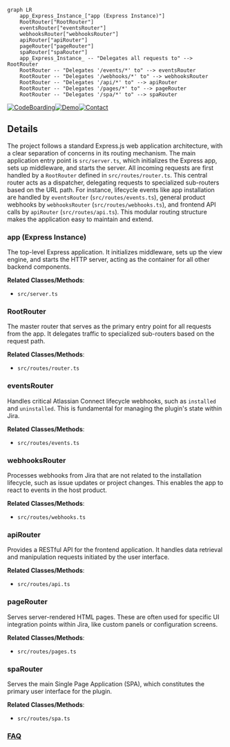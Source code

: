 ```mermaid
graph LR
    app_Express_Instance_["app (Express Instance)"]
    RootRouter["RootRouter"]
    eventsRouter["eventsRouter"]
    webhooksRouter["webhooksRouter"]
    apiRouter["apiRouter"]
    pageRouter["pageRouter"]
    spaRouter["spaRouter"]
    app_Express_Instance_ -- "Delegates all requests to" --> RootRouter
    RootRouter -- "Delegates '/events/*' to" --> eventsRouter
    RootRouter -- "Delegates '/webhooks/*' to" --> webhooksRouter
    RootRouter -- "Delegates '/api/*' to" --> apiRouter
    RootRouter -- "Delegates '/pages/*' to" --> pageRouter
    RootRouter -- "Delegates '/spa/*' to" --> spaRouter
```

[![CodeBoarding](https://img.shields.io/badge/Generated%20by-CodeBoarding-9cf?style=flat-square)](https://github.com/CodeBoarding/GeneratedOnBoardings)[![Demo](https://img.shields.io/badge/Try%20our-Demo-blue?style=flat-square)](https://www.codeboarding.org/demo)[![Contact](https://img.shields.io/badge/Contact%20us%20-%20contact@codeboarding.org-lightgrey?style=flat-square)](mailto:contact@codeboarding.org)

## Details

The project follows a standard Express.js web application architecture, with a clear separation of concerns in its routing mechanism. The main application entry point is `src/server.ts`, which initializes the Express app, sets up middleware, and starts the server. All incoming requests are first handled by a `RootRouter` defined in `src/routes/router.ts`. This central router acts as a dispatcher, delegating requests to specialized sub-routers based on the URL path. For instance, lifecycle events like app installation are handled by `eventsRouter` (`src/routes/events.ts`), general product webhooks by `webhooksRouter` (`src/routes/webhooks.ts`), and frontend API calls by `apiRouter` (`src/routes/api.ts`). This modular routing structure makes the application easy to maintain and extend.

### app (Express Instance)
The top-level Express application. It initializes middleware, sets up the view engine, and starts the HTTP server, acting as the container for all other backend components.


**Related Classes/Methods**:

- `src/server.ts`


### RootRouter
The master router that serves as the primary entry point for all requests from the app. It delegates traffic to specialized sub-routers based on the request path.


**Related Classes/Methods**:

- `src/routes/router.ts`


### eventsRouter
Handles critical Atlassian Connect lifecycle webhooks, such as `installed` and `uninstalled`. This is fundamental for managing the plugin's state within Jira.


**Related Classes/Methods**:

- `src/routes/events.ts`


### webhooksRouter
Processes webhooks from Jira that are not related to the installation lifecycle, such as issue updates or project changes. This enables the app to react to events in the host product.


**Related Classes/Methods**:

- `src/routes/webhooks.ts`


### apiRouter
Provides a RESTful API for the frontend application. It handles data retrieval and manipulation requests initiated by the user interface.


**Related Classes/Methods**:

- `src/routes/api.ts`


### pageRouter
Serves server-rendered HTML pages. These are often used for specific UI integration points within Jira, like custom panels or configuration screens.


**Related Classes/Methods**:

- `src/routes/pages.ts`


### spaRouter
Serves the main Single Page Application (SPA), which constitutes the primary user interface for the plugin.


**Related Classes/Methods**:

- `src/routes/spa.ts`




### [FAQ](https://github.com/CodeBoarding/GeneratedOnBoardings/tree/main?tab=readme-ov-file#faq)
